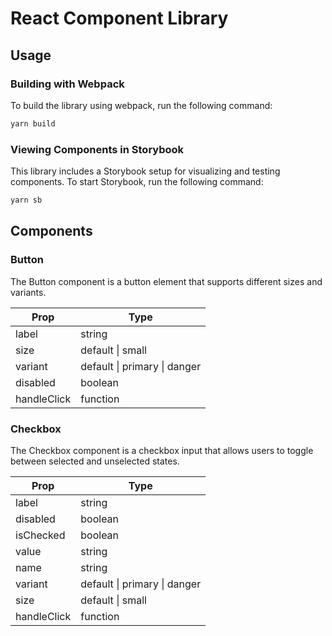 # React Component Library

## Usage

### Building with Webpack

To build the library using webpack, run the following command:

```javascript
yarn build
```

### Viewing Components in Storybook

This library includes a Storybook setup for visualizing and testing components. To start Storybook, run the following command:

```javascript
yarn sb
```

## Components

### Button

The Button component is a button element that supports different sizes and variants.

| Prop        | Type                                 |
| ----------- | ------------------------------------ |
| label       | string                               |
| size        | default &#124; small                 |
| variant     | default &#124; primary &#124; danger |
| disabled    | boolean                              |
| handleClick | function                             |

### Checkbox

The Checkbox component is a checkbox input that allows users to toggle between selected and unselected states.

| Prop        | Type                                 |
| ----------- | ------------------------------------ |
| label       | string                               |
| disabled    | boolean                              |
| isChecked   | boolean                              |
| value       | string                               |
| name        | string                               |
| variant     | default &#124; primary &#124; danger |
| size        | default &#124; small                 |
| handleClick | function                             |
